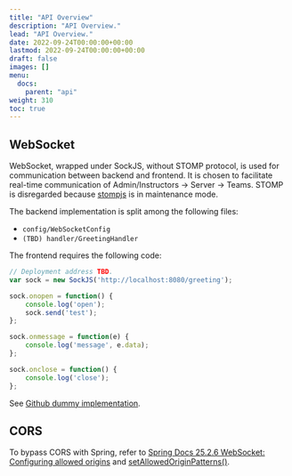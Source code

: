 ```yaml
---
title: "API Overview"
description: "API Overview."
lead: "API Overview."
date: 2022-09-24T00:00:00+00:00
lastmod: 2022-09-24T00:00:00+00:00
draft: false
images: []
menu:
  docs:
    parent: "api"
weight: 310
toc: true
---
```


## WebSocket

WebSocket, wrapped under SockJS, without STOMP protocol, is used for communication 
between backend and frontend. It is chosen to facilitate real-time communication 
of Admin/Instructors -> Server -> Teams. STOMP is disregarded because 
[stompjs](https://github.com/stomp-js/stompjs) 
is in maintenance mode.

The backend implementation is split among the following files:

- `config/WebSocketConfig`
- `(TBD) handler/GreetingHandler`

The frontend requires the following code:

```javascript
// Deployment address TBD.
var sock = new SockJS('http://localhost:8080/greeting');

sock.onopen = function() {
    console.log('open');
    sock.send('test');
};

sock.onmessage = function(e) {
    console.log('message', e.data);
};

sock.onclose = function() {
    console.log('close');
};
```

See 
[Github dummy implementation](https://stackoverflow.com/questions/27158106/websocket-with-sockjs-spring-4-but-without-stomp).

## CORS

To bypass CORS with Spring, refer to 
[Spring Docs 25.2.6 WebSocket: Configuring allowed origins](https://docs.spring.io/spring-framework/docs/4.2.x/spring-framework-reference/html/websocket.html)
and 
[setAllowedOriginPatterns()](https://stackoverflow.com/questions/66060750/cors-error-when-using-corsfilter-and-spring-security).
